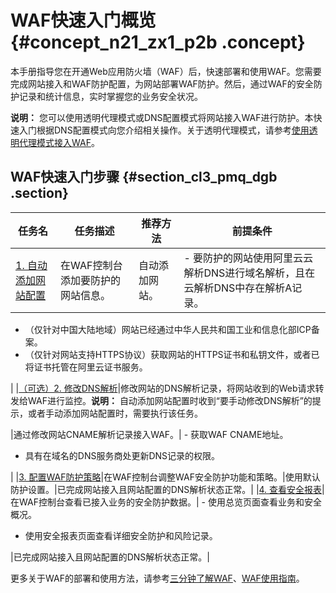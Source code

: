 # WAF快速入门概览 {#concept_n21_zx1_p2b .concept}

本手册指导您在开通Web应用防火墙（WAF）后，快速部署和使用WAF。您需要完成网站接入和WAF防护配置，为网站部署WAF防护。然后，通过WAF的安全防护记录和统计信息，实时掌握您的业务安全状况。

**说明：** 您可以使用透明代理模式或DNS配置模式将网站接入WAF进行防护。本快速入门根据DNS配置模式向您介绍相关操作。关于透明代理模式，请参考[使用透明代理模式接入WAF](../../../../../intl.zh-CN/用户指南/使用透明代理模式接入WAF.md#)。

## WAF快速入门步骤 {#section_cl3_pmq_dgb .section}

|任务名|任务描述|推荐方法|前提条件|
|---|----|----|----|
|[1. 自动添加网站配置](intl.zh-CN/快速入门/步骤1：自动添加网站配置.md#)|在WAF控制台添加要防护的网站信息。|自动添加网站。| -   要防护的网站使用阿里云云解析DNS进行域名解析，且在云解析DNS中存在解析A记录。
-   （仅针对中国大陆地域）网站已经通过中华人民共和国工业和信息化部ICP备案。
-   （仅针对网站支持HTTPS协议）获取网站的HTTPS证书和私钥文件，或者已将证书托管在阿里云证书服务。

 |
|[（可选）2. 修改DNS解析](intl.zh-CN/快速入门/步骤2：修改DNS解析.md#)|修改网站的DNS解析记录，将网站收到的Web请求转发给WAF进行监控。**说明：** 自动添加网站配置时收到“要手动修改DNS解析”的提示，或者手动添加网站配置时，需要执行该任务。

|通过修改网站CNAME解析记录接入WAF。| -   获取WAF CNAME地址。
-   具有在域名的DNS服务商处更新DNS记录的权限。

 |
|[3. 配置WAF防护策略](intl.zh-CN/快速入门/步骤3：配置WAF防护策略.md#)|在WAF控制台调整WAF安全防护功能和策略。|使用默认防护设置。|已完成网站接入且网站配置的DNS解析状态正常。|
|[4. 查看安全报表](intl.zh-CN/快速入门/步骤4：查看安全报表.md#)|在WAF控制台查看已接入业务的安全防护数据。| -   使用总览页面查看业务和安全概况。
-   使用安全报表页面查看详细安全防护和风险记录。

 |已完成网站接入且网站配置的DNS解析状态正常。|

更多关于WAF的部署和使用方法，请参考[三分钟了解WAF](../../../../../intl.zh-CN/用户指南/WAF功能使用概览.md#)、[WAF使用指南](../../../../../intl.zh-CN/用户指南/WAF使用指南.md#)。

